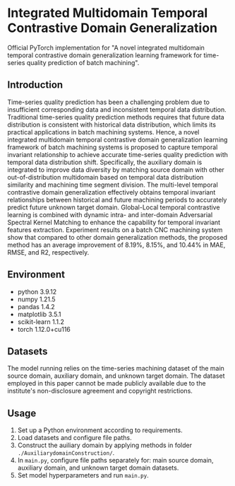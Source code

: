 # Integrated Multidomain Temporal Contrastive Domain Generalization

Official PyTorch implementation for "A novel integrated multidomain temporal contrastive domain generalization learning framework for time-series quality prediction of batch machining". 

## Introduction
Time-series quality prediction has been a challenging problem due to insufficient corresponding data and inconsistent temporal data distribution. Traditional time-series quality prediction methods requires that future data distribution is consistent with historical data distribution, which limits its practical applications in batch machining systems. Hence, a novel integrated multidomain temporal contrastive domain generalization learning framework of batch machining systems is proposed to capture temporal invariant relationship to achieve accurate time-series quality prediction with temporal data distribution shift. Specifically, the auxiliary domain is integrated to improve data diversity by matching source domain with other out-of-distribution multidomain based on temporal data distribution similarity and machining time segment division. The multi-level temporal contrastive domain generalization effectively obtains temporal invariant relationships between historical and future machining periods to accurately predict future unknown target domain. Global-Local temporal contrastive learning is combined with dynamic intra- and inter-domain Adversarial Spectral Kernel Matching to enhance the capability for temporal invariant features extraction. Experiment results on a batch CNC machining system show that compared to other domain generalization methods, the proposed method has an average improvement of 8.19%, 8.15%, and 10.44% in MAE, RMSE, and R2, respectively.

## Environment
- python 3.9.12
- numpy 1.21.5
- pandas 1.4.2
- matplotlib 3.5.1
- scikit-learn 1.1.2
- torch 1.12.0+cu116

## Datasets
The model running relies on the time-series machining dataset of the main source domain, auxiliary domain, and unknown target domain. The dataset employed in this paper cannot be made publicly available due to the institute's non-disclosure agreement and copyright restrictions.

## Usage
1. Set up a Python environment according to requirements.
2. Load datasets and configure file paths.
3. Construct the auiliary domain by applying methods in folder `./AuxiliarydomainConstruction/`.
4. In `main.py`, configure file paths separately for: main source domain, auxiliary domain, and unknown target domain datasets.
5. Set model hyperparameters and run `main.py`.

